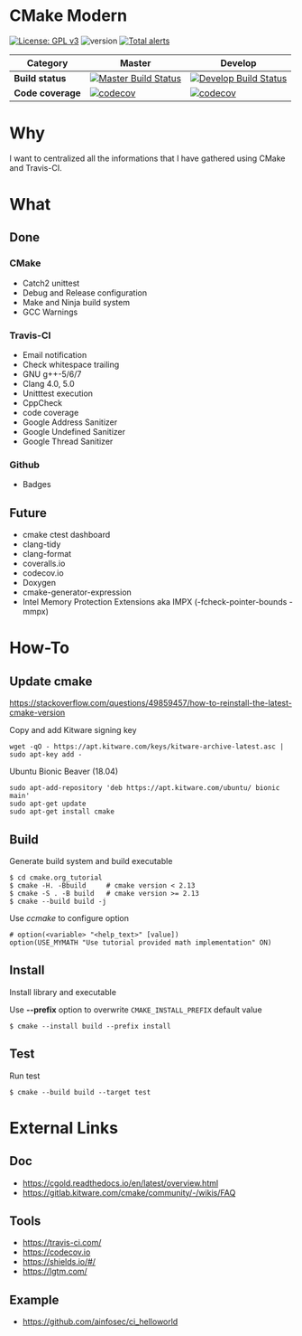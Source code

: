 # CMake Modern
[![License: GPL v3](https://img.shields.io/badge/License-GPL%20v3-blue.svg)](https://www.gnu.org/licenses/gpl-3.0)
![version](https://img.shields.io/badge/version-0.4.0-blue.svg)
[![Total alerts](https://img.shields.io/lgtm/alerts/g/nboutin/cmake_modern.svg?logo=lgtm&logoWidth=18)](https://lgtm.com/projects/g/nboutin/cmake_modern/alerts/)

Category | Master | Develop
--- | --- | ---
**Build status** | [![Master Build Status](https://travis-ci.com/nboutin/cmake_modern.svg?branch=master)](https://travis-ci.com/nboutin/cmake_modern) | [![Develop Build Status](https://travis-ci.com/nboutin/cmake_modern.svg?branch=develop)](https://travis-ci.com/nboutin/cmake_modern)
**Code coverage** | [![codecov](https://codecov.io/gh/nboutin/cmake_modern/branch/master/graph/badge.svg)](https://codecov.io/gh/nboutin/cmake_modern) | [![codecov](https://codecov.io/gh/nboutin/cmake_modern/branch/develop/graph/badge.svg)](https://codecov.io/gh/nboutin/cmake_modern)

# Why
I want to centralized all the informations that I have gathered using CMake and Travis-CI.

# What
## Done
### CMake
* Catch2 unittest
* Debug and Release configuration
* Make and Ninja build system
* GCC Warnings

### Travis-CI
* Email notification
* Check whitespace trailing
* GNU g++-5/6/7
* Clang 4.0, 5.0
* Unitttest execution
* CppCheck
* code coverage
* Google Address Sanitizer
* Google Undefined Sanitizer
* Google Thread Sanitizer

### Github
* Badges

## Future
* cmake ctest dashboard
* clang-tidy
* clang-format
* coveralls.io
* codecov.io
* Doxygen
* cmake-generator-expression
* Intel Memory Protection Extensions aka IMPX (-fcheck-pointer-bounds -mmpx)

# How-To

## Update cmake

https://stackoverflow.com/questions/49859457/how-to-reinstall-the-latest-cmake-version

Copy and add Kitware signing key

    wget -qO - https://apt.kitware.com/keys/kitware-archive-latest.asc |
    sudo apt-key add -

Ubuntu Bionic Beaver (18.04)

    sudo apt-add-repository 'deb https://apt.kitware.com/ubuntu/ bionic main'
    sudo apt-get update
    sudo apt-get install cmake


## Build
Generate build system and build executable

    $ cd cmake.org_tutorial
    $ cmake -H. -Bbuild 	# cmake version < 2.13
    $ cmake -S . -B build 	# cmake version >= 2.13
    $ cmake --build build -j
    
Use *ccmake* to configure option

    # option(<variable> "<help_text>" [value])
    option(USE_MYMATH "Use tutorial provided math implementation" ON)

## Install
Install library and executable

Use **--prefix** option to overwrite `CMAKE_INSTALL_PREFIX` default value

    $ cmake --install build --prefix install

## Test
Run test

    $ cmake --build build --target test

# External Links
## Doc
* https://cgold.readthedocs.io/en/latest/overview.html
* https://gitlab.kitware.com/cmake/community/-/wikis/FAQ

## Tools
* https://travis-ci.com/
* https://codecov.io
* https://shields.io/#/
* https://lgtm.com/

## Example
* https://github.com/ainfosec/ci_helloworld

